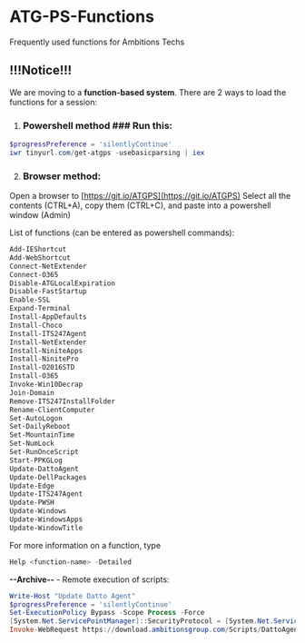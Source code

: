 # ATG-PS-Functions
Frequently used functions for Ambitions Techs

## **!!!Notice!!!** ##

We are moving to a **function-based system**. There are 2 ways to load the functions for a session:

1) ### Powershell method ###  Run this:
```powershell
$progressPreference = 'silentlyContinue'
iwr tinyurl.com/get-atgps -usebasicparsing | iex
```

2) ### Browser method: ###
Open a browser to [https://git.io/ATGPS](https://git.io/ATGPS)
Select all the contents (CTRL+A), copy them (CTRL+C), and paste into a powershell window (Admin)


List of functions (can be entered as powershell commands):
```powershell
Add-IEShortcut
Add-WebShortcut
Connect-NetExtender
Connect-O365
Disable-ATGLocalExpiration
Disable-FastStartup
Enable-SSL
Expand-Terminal
Install-AppDefaults
Install-Choco
Install-ITS247Agent
Install-NetExtender
Install-NiniteApps
Install-NinitePro
Install-O2016STD
Install-O365
Invoke-Win10Decrap
Join-Domain
Remove-ITS247InstallFolder
Rename-ClientComputer
Set-AutoLogon
Set-DailyReboot
Set-MountainTime
Set-NumLock
Set-RunOnceScript
Start-PPKGLog
Update-DattoAgent
Update-DellPackages
Update-Edge
Update-ITS247Agent
Update-PWSH
Update-Windows
Update-WindowsApps
Update-WindowTitle
```
For more information on a function, type 
```powershell 
Help <function-name> -Detailed
```

**--Archive--** - Remote execution of scripts:

```powershell
Write-Host "Update Datto Agent"
$progressPreference = 'silentlyContinue'
Set-ExecutionPolicy Bypass -Scope Process -Force
[System.Net.ServicePointManager]::SecurityProtocol = [System.Net.ServicePointManager]::SecurityProtocol -bor 3072
Invoke-WebRequest https://download.ambitionsgroup.com/Scripts/DattoAgentUpdate.txt -UseBasicParsing | Invoke-Expression
```

